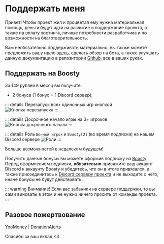 # Поддержать меня

Привет! Чтобы проект жил и процветал ему нужна материальная помощь, 
деньги будут идти на развитие и поддержание проекта, а также на оплату хостинга,
личные потребности разработчика и по возможности на благотворительность.

Вам необязательно поддерживать материально, вы также можете предложить вашу идею
[здесь](/feedback), сделать обзор на бота, а также улучшать данную документацию в репозитории 
[Github](https://github.com/JuniGeadGroup/docs), все в ваших руках. 

## Поддержать на Boosty

За 149 рублей в месяц вы получите:

* 2 бонуса (1 бонус = 1 Discord сервер);

::: details Перезапуск всех одиночных игр кнопкой
![Кнопка перезапуска](/assets/reloadbutton.png "Кнопка перезапуска")
:::

::: details Досрочное начало игры на 3+ игроков
![Кнопка досрочного начала](/assets/prestart.png "Кнопка досрочного начала")
:::

::: details Роль `Ценный игрок` и `Boosty[2]` (во время подписки) на нашем Discord сервере
![Роли](/assets/roles.png "Роли")
:::

Больше возможностей в недалеком будущем!

Получить данные бонусы вы можете оформив подписку на [Boosty](https://boosty.to/junigead).
Перед оформлением подписки, **обязательно** привяжите ваш аккаунт Discord к аккаунту Boosty
и убедитесь, что он в итоге привязался, а также присоединитесь к 
[Discord серверу проекта](https://discord.gg/4jq5xFSksh) и не выходите с него,
иначе бонусы не будут действовать.

::: warning Внимание!
Если вас забанили на сервере поддержки, то вы сами виноваты в этом и не нужно ничего просить от 
команды проекта.
:::

## Разовое пожертвование

[YooMoney](https://yoomoney.ru/to/4100118150662325) | [DonationAlerts](https://www.donationalerts.com/c/danilacpp)

Спасибо за ваш вклад <3
